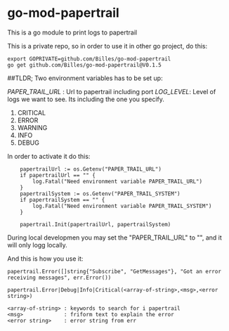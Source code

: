 # go-mod-papertrail

This is a go module to print logs to papertrail

This is a private repo, so in order to use it in other go project, do this:
```
export GOPRIVATE=github.com/Billes/go-mod-papertrail
go get github.com/Billes/go-mod-papertrail@V0.1.5
```

##TLDR; 
Two environment variables has to be set up:

*PAPER_TRAIL_URL* : Url to papertrail including port
*LOG_LEVEL*: Level of logs we want to see. Its including the one you specify.

1. CRITICAL
2. ERROR
3. WARNING
4. INFO
5. DEBUG



In order to activate it do this:
```
	papertrailUrl := os.Getenv("PAPER_TRAIL_URL")
	if papertrailUrl == "" {
		log.Fatal("Need environment variable PAPER_TRAIL_URL")
	}
	papertrailSystem := os.Getenv("PAPER_TRAIL_SYSTEM")
	if papertrailSystem == "" {
		log.Fatal("Need environment variable PAPER_TRAIL_SYSTEM")
	}

	papertrail.Init(papertrailUrl, papertrailSystem)
```

During local developmen you may set the "PAPER_TRAIL_URL" to "", and it will only logg locally. 


And this is how you use it:

```
papertrail.Error([]string{"Subscribe", "GetMessages"}, "Got an error receiving messages", err.Error())

papertrail.Error|Debug|Info|Critical(<array-of-string>,<msg>,<error string>)

<array-of-string> : keywords to search for i papertrail
<msg>             : friform text to explain the error
<error string>    : error string from err  
```

